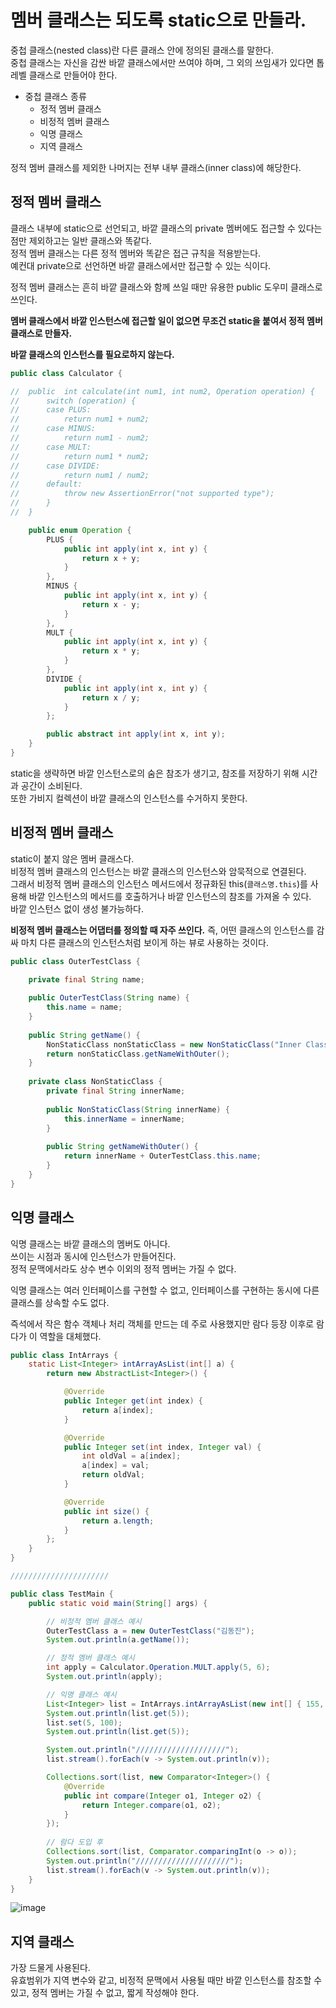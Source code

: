# 멤버 클래스는 되도록 static으로 만들라.
중첩 클래스(nested class)란 다른 클래스 안에 정의된 클래스를 말한다.   
중첩 클래스는 자신을 감싼 바깥 클래스에서만 쓰여야 하며, 그 외의 쓰임새가 있다면 톱레벨 클래스로 만들어야 한다.

* 중첩 클래스 종류
  * 정적 멤버 클래스
  * 비정적 멤버 클래스
  * 익명 클래스
  * 지역 클래스

정적 멤버 클래스를 제외한 나머지는 전부 내부 클래스(inner class)에 해당한다.

## 정적 멤버 클래스
클래스 내부에 static으로 선언되고, 바깥 클래스의 private 멤버에도 접근할 수 있다는 점만 제외하고는 일반 클래스와 똑같다.   
정적 멤버 클래스는 다른 정적 멤버와 똑같은 접근 규칙을 적용받는다.   
예컨대 private으로 선언하면 바깥 클래스에서만 접근할 수 있는 식이다.

정적 멤버 클래스는 흔히 바깥 클래스와 함께 쓰일 때만 유용한 public 도우미 클래스로 쓰인다.   

**멤버 클래스에서 바깥 인스턴스에 접근할 일이 없으면 무조건 static을 붙여서 정적 멤버 클래스로 만들자.**

**바깥 클래스의 인스턴스를 필요로하지 않는다.**

```java
public class Calculator {

//	public  int calculate(int num1, int num2, Operation operation) {
//		switch (operation) {
//		case PLUS:
//			return num1 + num2;
//		case MINUS:
//			return num1 - num2;
//		case MULT:
//			return num1 * num2;
//		case DIVIDE:
//			return num1 / num2;
//		default:
//			throw new AssertionError("not supported type");
//		}
//	}

	public enum Operation {
		PLUS {
			public int apply(int x, int y) {
				return x + y;
			}
		},
		MINUS {
			public int apply(int x, int y) {
				return x - y;
			}
		},
		MULT {
			public int apply(int x, int y) {
				return x * y;
			}
		},
		DIVIDE {
			public int apply(int x, int y) {
				return x / y;
			}
		};

		public abstract int apply(int x, int y);
	}
}

```

static을 생략하면 바깥 인스턴스로의 숨은 참조가 생기고, 참조를 저장하기 위해 시간과 공간이 소비된다.   
또한 가비지 컬렉션이 바깥 클래스의 인스턴스를 수거하지 못한다.

## 비정적 멤버 클래스
static이 붙지 않은 멤버 클래스다.   
비정적 멤버 클래스의 인스턴스는 바깥 클래스의 인스턴스와 암묵적으로 연결된다.   
그래서 비정적 멤버 클래스의 인스턴스 메서드에서 정규화된 this(```클래스명.this```)를 사용해 바깥 인스턴스의 메서드를 호출하거나 바깥 인스턴스의 참조를 가져올 수 있다.   
바깥 인스턴스 없이 생성 불가능하다.

**비정적 멤버 클래스는 어댑터를 정의할 때 자주 쓰인다.** 즉, 어떤 클래스의 인스턴스를 감싸 마치 다른 클래스의 인스턴스처럼 보이게 하는 뷰로 사용하는 것이다.

```java
public class OuterTestClass {

    private final String name;
    
    public OuterTestClass(String name) {
        this.name = name;
    }
    
    public String getName() {
    	NonStaticClass nonStaticClass = new NonStaticClass("Inner Class + ");
    	return nonStaticClass.getNameWithOuter();
    }
    
    private class NonStaticClass {
        private final String innerName;
        
        public NonStaticClass(String innerName) {
            this.innerName = innerName;
        }
        
        public String getNameWithOuter() {
            return innerName + OuterTestClass.this.name;
        }
    }
}
```

## 익명 클래스
익명 클래스는 바깥 클래스의 멤버도 아니다.    
쓰이는 시점과 동시에 인스턴스가 만들어진다.   
정적 문맥에서라도 상수 변수 이외의 정적 멤버는 가질 수 없다.

익명 클래스는 여러 인터페이스를 구현할 수 없고, 인터페이스를 구현하는 동시에 다른 클래스를 상속할 수도 없다.

즉석에서 작은 함수 객체나 처리 객체를 만드는 데 주로 사용했지만 람다 등장 이후로 람다가 이 역할을 대체했다.

```java
public class IntArrays {
	static List<Integer> intArrayAsList(int[] a) {
		return new AbstractList<Integer>() {

			@Override
			public Integer get(int index) {
				return a[index];
			}

			@Override
			public Integer set(int index, Integer val) {
				int oldVal = a[index];
				a[index] = val;
				return oldVal;
			}

			@Override
			public int size() {
				return a.length;
			}
		};
	}
}

//////////////////////

public class TestMain {
	public static void main(String[] args) {

		// 비정적 멤버 클래스 예시
		OuterTestClass a = new OuterTestClass("김동진");
		System.out.println(a.getName());

		// 정적 멤버 클래스 예시
		int apply = Calculator.Operation.MULT.apply(5, 6);
		System.out.println(apply);

		// 익명 클래스 예시
		List<Integer> list = IntArrays.intArrayAsList(new int[] { 155, 28, 3, 4, 5, 6, 7 });
		System.out.println(list.get(5));
		list.set(5, 100);
		System.out.println(list.get(5));

		System.out.println("////////////////////");
		list.stream().forEach(v -> System.out.println(v));

		Collections.sort(list, new Comparator<Integer>() {
			@Override
			public int compare(Integer o1, Integer o2) {
				return Integer.compare(o1, o2);
			}
		});
		
		// 람다 도입 후
		Collections.sort(list, Comparator.comparingInt(o -> o));
		System.out.println("/////////////////////");
		list.stream().forEach(v -> System.out.println(v));
	}
}
```

![image](https://user-images.githubusercontent.com/82895809/230030382-53cba89f-8bd2-42cc-90a9-94c1d20fb7d3.png)


## 지역 클래스
가장 드물게 사용된다.   
유효범위가 지역 변수와 같고, 비정적 문맥에서 사용될 때만 바깥 인스턴스를 참조할 수 있고, 정적 멤버는 가질 수 없고, 짧게 작성해야 한다.
